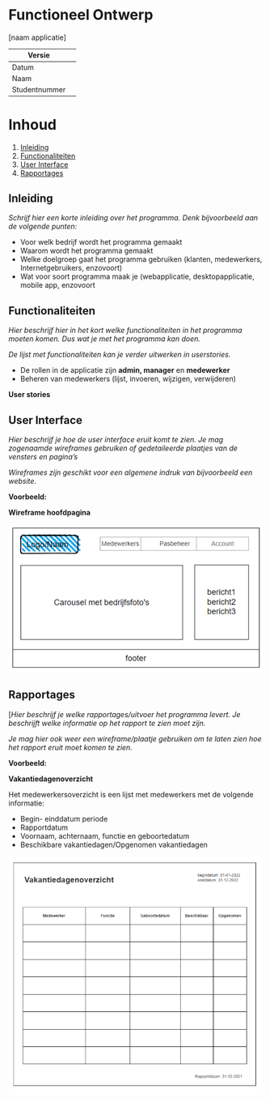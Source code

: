 # Functioneel Ontwerp

[naam applicatie]

| Versie        |   |
|---------------|---|
| Datum         |   |
| Naam          |   |
| Studentnummer |   |

# Inhoud

1. [Inleiding](#inleiding)
2. [Functionaliteiten](#functionaliteiten)
3. [User Interface](#user-interface)
4. [Rapportages](#rapportages)

## Inleiding

*Schrijf hier een korte inleiding over het programma. Denk bijvoorbeeld aan de volgende punten:*

-   Voor welk bedrijf wordt het programma gemaakt
-   Waarom wordt het programma gemaakt
-   Welke doelgroep gaat het programma gebruiken (klanten, medewerkers, Internetgebruikers, enzovoort)
-   Wat voor soort programma maak je (webapplicatie, desktopapplicatie, mobile app, enzovoort

## Functionaliteiten

*Hier beschrijf hier in het kort welke functionaliteiten in het programma moeten komen. Dus wat je met het programma kan doen.*

*De lijst met functionaliteiten kan je verder uitwerken in userstories.*

-   De rollen in de applicatie zijn **admin, manager** en **medewerker**
-   Beheren van medewerkers (lijst, invoeren, wijzigen, verwijderen)

**User stories**


## User Interface

*Hier beschrijf je hoe de user interface eruit komt te zien. Je mag zogenaamde wireframes gebruiken of gedetaileerde plaatjes van de vensters en pagina’s*

*Wireframes zijn geschikt voor een algemene indruk van bijvoorbeeld een website.*

**Voorbeeld:**

**Wireframe hoofdpagina**

![Afbeelding met tekst Automatisch gegenereerde beschrijving](media/581b37b6e3959dc733053c1116562d5c.png)

## Rapportages

[*Hier beschrijf je welke rapportages/uitvoer het programma levert. Je beschrijft welke informatie op het rapport te zien moet zijn.*

*Je mag hier ook weer een wireframe/plaatje gebruiken om te laten zien hoe het rapport eruit moet komen te zien.*

**Voorbeeld:**

**Vakantiedagenoverzicht**

Het medewerkersoverzicht is een lijst met medewerkers met de volgende informatie:

-   Begin- einddatum periode
-   Rapportdatum
-   Voornaam, achternaam, functie en geboortedatum
-   Beschikbare vakantiedagen/Opgenomen vakantiedagen

![Afbeelding met tabel Automatisch gegenereerde beschrijving](media/a045e6e332a3754cd751ef15ab3bc2dc.png)
